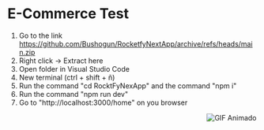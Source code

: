 

# E-Commerce Test
1. Go to the link https://github.com/Bushogun/RocketfyNextApp/archive/refs/heads/main.zip
2. Right click -> Extract here
3. Open folder in Visual Studio Code
4. New terminal (ctrl + shift + ñ)
5. Run the command "cd RocktFyNexApp" and the command "npm i"
6. Run the command "npm run dev"
7. Go to "http://localhost:3000/home" on you browser


<p align="right">
  <img src="https://media.giphy.com/media/SvFocn0wNMx0iv2rYz/giphy.gif" alt="GIF Animado">
</p>
